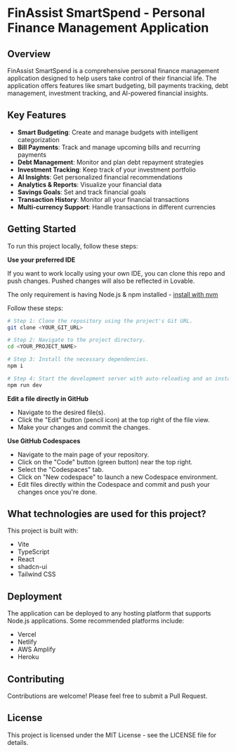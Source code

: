 # FinAssist SmartSpend - Personal Finance Management Application

## Overview

FinAssist SmartSpend is a comprehensive personal finance management application designed to help users take control of their financial life. The application offers features like smart budgeting, bill payments tracking, debt management, investment tracking, and AI-powered financial insights.

## Key Features

- **Smart Budgeting**: Create and manage budgets with intelligent categorization
- **Bill Payments**: Track and manage upcoming bills and recurring payments
- **Debt Management**: Monitor and plan debt repayment strategies
- **Investment Tracking**: Keep track of your investment portfolio
- **AI Insights**: Get personalized financial recommendations
- **Analytics & Reports**: Visualize your financial data
- **Savings Goals**: Set and track financial goals
- **Transaction History**: Monitor all your financial transactions
- **Multi-currency Support**: Handle transactions in different currencies

## Getting Started

To run this project locally, follow these steps:

**Use your preferred IDE**

If you want to work locally using your own IDE, you can clone this repo and push changes. Pushed changes will also be reflected in Lovable.

The only requirement is having Node.js & npm installed - [install with nvm](https://github.com/nvm-sh/nvm#installing-and-updating)

Follow these steps:

```sh
# Step 1: Clone the repository using the project's Git URL.
git clone <YOUR_GIT_URL>

# Step 2: Navigate to the project directory.
cd <YOUR_PROJECT_NAME>

# Step 3: Install the necessary dependencies.
npm i

# Step 4: Start the development server with auto-reloading and an instant preview.
npm run dev
```

**Edit a file directly in GitHub**

- Navigate to the desired file(s).
- Click the "Edit" button (pencil icon) at the top right of the file view.
- Make your changes and commit the changes.

**Use GitHub Codespaces**

- Navigate to the main page of your repository.
- Click on the "Code" button (green button) near the top right.
- Select the "Codespaces" tab.
- Click on "New codespace" to launch a new Codespace environment.
- Edit files directly within the Codespace and commit and push your changes once you're done.

## What technologies are used for this project?

This project is built with:

- Vite
- TypeScript
- React
- shadcn-ui
- Tailwind CSS

## Deployment

The application can be deployed to any hosting platform that supports Node.js applications. Some recommended platforms include:

- Vercel
- Netlify
- AWS Amplify
- Heroku

## Contributing

Contributions are welcome! Please feel free to submit a Pull Request.

## License

This project is licensed under the MIT License - see the LICENSE file for details.
